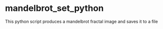 # mandelbrot_set_python
This python script produces a mandelbrot fractal image and saves it to a file<br>

